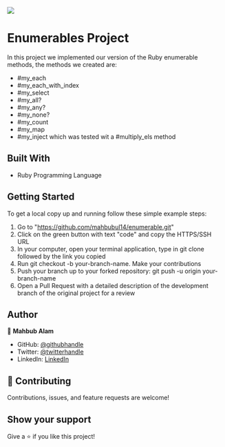 ![](https://img.shields.io/badge/Microverse-blueviolet)

# Enumerables Project

In this project we implemented our version of the Ruby enumerable methods, the methods we created are:

* #my_each
* #my_each_with_index
* #my_select
* #my_all?
* #my_any?
* #my_none?
* #my_count
* #my_map
* #my_inject which was tested wit a #multiply_els method

## Built With

- Ruby Programming Language

## Getting Started

To get a local copy up and running follow these simple example steps:

1. Go to "https://github.com/mahbubul14/enumerable.git"
2. Click on the green button with text "code" and copy the HTTPS/SSH URL
3. In your computer, open your terminal application, type in git clone followed by the link you copied
4. Run git checkout -b your-branch-name. Make your contributions
5. Push your branch up to your forked repository: git push -u origin your-branch-name
6. Open a Pull Request with a detailed description of the development branch of the original project for a review



## Author

👤 **Mahbub Alam**

- GitHub: [@githubhandle](https://github.com/mahbubul14/)
- Twitter: [@twitterhandle](https://twitter.com/MahbubA10454419)
- LinkedIn: [LinkedIn](https://www.linkedin.com/in/mahbubul-alam-20595/)

## 🤝 Contributing

Contributions, issues, and feature requests are welcome!

## Show your support

Give a ⭐️ if you like this project!